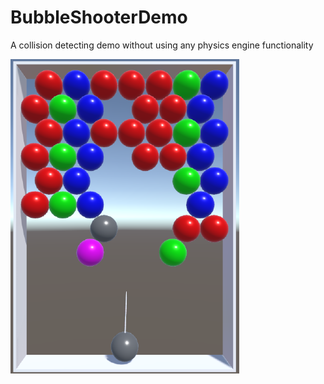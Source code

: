 # BubbleShooterDemo

A collision detecting demo without using any physics engine functionality

![](https://github.com/lujian101/BubbleShooterDemo/blob/master/images/screenshot.png)
